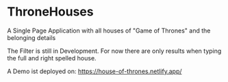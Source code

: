 # ThroneHouses
A Single Page Application with all houses of "Game of Thrones" and the belonging details

The Filter is still in Development. For now there are only results when typing the full and right spelled house.

A Demo ist deployed on: https://house-of-thrones.netlify.app/

